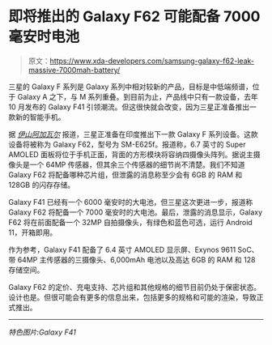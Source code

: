 # 即将推出的 Galaxy F62 可能配备 7000 毫安时电池

> 原文：<https://www.xda-developers.com/samsung-galaxy-f62-leak-massive-7000mah-battery/>

三星的 Galaxy F 系列是 Galaxy 系列中相对较新的产品，目标是中低端频谱，位于 Galaxy A 之下，与 M 系列重叠。到目前为止，产品线中只有一款设备，去年 10 月发布的 Galaxy F41 引领潮流。但这很快就会改变，因为三星正准备推出一款新的智能手机。

据 *[伊山阿加瓦尔](https://www.mysmartprice.com/gear/samsung-galaxy-f62-will-sport-7000mah-battery-amoled-display-leak/)* 报道，三星正准备在印度推出下一款 Galaxy F 系列设备。这款设备将被称为 Galaxy F62，型号为 SM-E625f。报道称，6.7 英寸的 Super AMOLED 面板将位于手机正面，背面的方形模块将容纳四摄像头阵列。据说主摄像头是一个 64MP 传感器，但其余三个传感器的细节尚不清楚。我们不知道 Galaxy F62 将配备哪种芯片组，但泄露的消息称至少会有 6GB 的 RAM 和 128GB 的闪存存储。

Galaxy F41 已经有一个 6000 毫安时的大电池，但三星这次更进一步，报道称 Galaxy F62 将配备一个 7000 毫安时的大电池。最后，泄露的消息显示，Galaxy F62 将在前面配备一个 32MP 自拍摄像头，有绿色和蓝色可选，运行 Android 11，开箱即用。

作为参考，Galaxy F41 配备了 6.4 英寸 AMOLED 显示屏、Exynos 9611 SoC、带 64MP 主传感器的三摄像头、6,000mAh 电池以及高达 6GB 的 RAM 和 128 存储空间。

Galaxy F62 的定价、充电支持、芯片组和其他规格的细节目前仍处于保密状态。设计也是。但很可能会有更多的信息出来，包括更多的规格和可能的渲染，导致正式推出。

* * *

*特色图片:Galaxy F41*